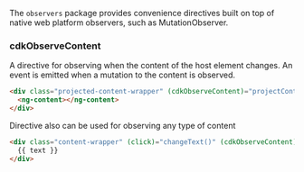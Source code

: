 The `observers` package provides convenience directives built on top of native web platform
observers, such as MutationObserver.


### cdkObserveContent

A directive for observing when the content of the host element changes. An event is emitted when a
mutation to the content is observed.

```html
<div class="projected-content-wrapper" (cdkObserveContent)="projectContentChanged()">
  <ng-content></ng-content>
</div>
```

Directive also can be used for observing any type of content
```html
<div class="content-wrapper" (click)="changeText()" (cdkObserveContent)="textChanged()">
  {{ text }}
</div>
```
